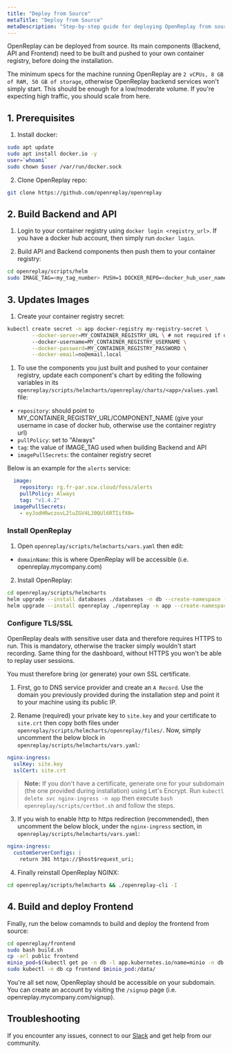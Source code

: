```yaml
---
title: "Deploy from Source"
metaTitle: "Deploy from Source"
metaDescription: "Step-by-step guide for deploying OpenReplay from source code."
---
```


OpenReplay can be deployed from source. Its main components (Backend, API and Frontend) need to be built and pushed to your own container registry, before doing the installation.

The minimum specs for the machine running OpenReplay are `2 vCPUs, 8 GB of RAM, 50 GB of storage`, otherwise OpenReplay backend services won't simply start. This should be enough for a low/moderate volume. If you're expecting high traffic, you should scale from here.

## 1. Prerequisites

1. Install docker:

```bash
sudo apt update
sudo apt install docker.io -y
user=`whoami`
sudo chown $user /var/run/docker.sock
```

2. Clone OpenReplay repo:

```bash
git clone https://github.com/openreplay/openreplay
```

## 2. Build Backend and API

1. Login to your container registry using `docker login <registry_url>`. If you have a docker hub account, then simply run `docker login`.

2. Build API and Backend components then push them to your container registry:

```bash
cd openreplay/scripts/helm
sudo IMAGE_TAG=<my_tag_number> PUSH=1 DOCKER_REPO=<docker_hub_user_name> or <docker registry url> bash build_deploy.sh
```

## 3. Updates Images

1. Create your container registry secret:

```bash
kubectl create secret -n app docker-registry my-registry-secret \
        --docker-server=MY_CONTAINER_REGISTRY_URL \ # not required if docker hub
        --docker-username=MY_CONTAINER_REGISTRY_USERNAME \
        --docker-password=MY_CONTAINER_REGISTRY_PASSWORD \
        --docker-email=no@email.local 
```

1. To use the components you just built and pushed to your container registry, update each component's chart by editing the following variables in its `openreplay/scripts/helmcharts/openreplay/charts/<app>/values.yaml` file:
- `repository`: should point to MY_CONTAINER_REGISTRY_URL/COMPONENT_NAME (give your username in case of docker hub, otherwise use the container registry url)
- `pullPolicy`: set to "Always"
- `tag`: the value of IMAGE_TAG used when building Backend and API
- `imagePullSecrets`: the container registry secret

Below is an example for the `alerts` service:

```yaml
  image:
    repository: rg.fr-par.scw.cloud/foss/alerts
    pullPolicy: Always
    tag: "v1.4.2"
  imagePullSecrets: 
    - eyJodHRwczovL2luZGV4LJ0QUl6RTIifX0=
```

### Install OpenReplay

1. Open `openreplay/scripts/helmcharts/vars.yaml` then edit:
- `domainName`: this is where OpenReplay will be accessible (i.e. openreplay.mycompany.com)

2. Install OpenReplay:

```bash
cd openreplay/scripts/helmcharts
helm upgrade --install databases ./databases -n db --create-namespace --wait -f ./vars.yaml --atomic
helm upgrade --install openreplay ./openreplay -n app --create-namespace --wait -f ./vars.yaml --atomic
```

### Configure TLS/SSL

OpenReplay deals with sensitive user data and therefore requires HTTPS to run. This is mandatory, otherwise the tracker simply wouldn't start recording. Same thing for the dashboard, without HTTPS you won't be able to replay user sessions.

You must therefore bring (or generate) your own SSL certificate.

1. First, go to DNS service provider and create an `A Record`. Use the domain you previously provided during the installation step and point it to your machine using its public IP.

2. Rename (required) your private key to `site.key` and your certificate to `site.crt` then copy both files under `openreplay/scripts/helmcharts/openreplay/files/`. Now, simply uncomment the below block in `openreplay/scripts/helmcharts/vars.yaml`:
   
```yaml
nginx-ingress:
  sslKey: site.key
  sslCert: site.crt
```

> **Note:** If you don't have a certificate, generate one for your subdomain (the one provided during installation) using Let's Encrypt. Run `kubectl delete svc nginx-ingress -n app` then execute `bash openreplay/scripts/certbot.sh` and follow the steps.

3. If you wish to enable http to https redirection (recommended), then uncomment the below block, under the `nginx-ingress` section, in `openreplay/scripts/helmcharts/vars.yaml`:
   
```yaml
nginx-ingress:
  customServerConfigs: |
    return 301 https://$host$request_uri;
```

4. Finally reinstall OpenReplay NGINX:

```bash
cd openreplay/scripts/helmcharts && ./openreplay-cli -I
```

## 4. Build and deploy Frontend

Finally, run the below comamnds to build and deploy the frontend from source:

```bash
cd openreplay/frontend
sudo bash build.sh
cp -arl public frontend
minio_pod=$(kubectl get po -n db -l app.kubernetes.io/name=minio -n db --output custom-columns=name:.metadata.name | tail -n+2)
sudo kubectl -n db cp frontend $minio_pod:/data/
```

You're all set now, OpenReplay should be accessible on your subdomain. You can create an account by visiting the `/signup` page (i.e. openreplay.mycompany.com/signup).

## Troubleshooting

If you encounter any issues, connect to our [Slack](https://slack.openreplay.com) and get help from our community.